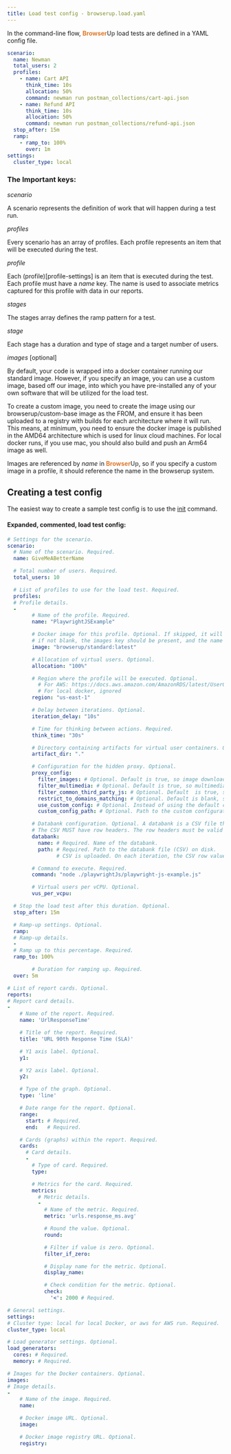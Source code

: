 ```yaml
---
title: Load test config - browserup.load.yaml
---
```


In the command-line flow, <span style="font-weight: bold; color: #de792b;">Browser</span><span style="font-weight: bold; color: #6e6e6e;">Up</span> load tests are defined in a YAML config file.

```yaml
scenario:
  name: Newman
  total_users: 2
  profiles:
    - name: Cart API
      think_time: 10s
      allocation: 50%
      command: newman run postman_collections/cart-api.json
    - name: Refund API
      think_time: 10s
      allocation: 50%
      command: newman run postman_collections/refund-api.json
  stop_after: 15m
  ramp:
    - ramp_to: 100%
      over: 1m
settings:
  cluster_type: local
```

### The Important keys:

*scenario*

  A scenario represents the definition of work that will happen during a test run.

*profiles*

Every scenario has an array of profiles. Each profile represents an item that will be executed during the test.

*profile*

Each (profile)[profile-settings] is an item that is executed during the test. Each profile must have a *name* key.
The name is used to associate metrics captured for this profile with data in our reports.

*stages*

The stages array defines the ramp pattern for a test.

*stage*

Each stage has a duration and type of stage and a target number of users.

*images*  [optional]

By default, your code is wrapped into a docker container running our standard image.
However, if you specify an image, you can use a custom image, based off our image, into which
you have pre-installed any of your own software that will be utilized for the load test.

To create a custom image, you need to create the image using our browserup/custom-base image as the FROM,
and ensure it has been uploaded to a registry with builds for each architecture where it will run.
This means, at minimum, you need to ensure the docker image is published in the AMD64 architecture
which is used for linux cloud machines. For local docker runs, if you use mac, you should also build
and push an Arm64 image as well.

Images are referenced by *name* in <span style="font-weight: bold; color: #de792b;">Browser</span><span style="font-weight: bold; color: #6e6e6e;">Up</span>, so if you specify a custom image in a profile, it should
reference the name in the browserup system.


## Creating a test config

The easiest way to create a sample test config is to use the [init](/en/load/commands/init.html) command.


#### Expanded, commented, load test config:

```yaml
# Settings for the scenario.
scenario:
  # Name of the scenario. Required.
  name: GiveMeABetterName

  # Total number of users. Required.
  total_users: 10

  # List of profiles to use for the load test. Required.
  profiles:
  # Profile details.
  -
        # Name of the profile. Required.
        name: "PlaywrightJSExample"

        # Docker image for this profile. Optional. If skipped, it will use the browserup/standard image.
        # if not blank, the images key should be present, and the name of the image should be present in the images key.
        image: "browserup/standard:latest"

        # Allocation of virtual users. Optional.
        allocation: "100%"

        # Region where the profile will be executed. Optional.
          # For AWS: https://docs.aws.amazon.com/AmazonRDS/latest/UserGuide/Concepts.RegionsAndAvailabilityZones.html
          # For local docker, ignored
        region: "us-east-1"

        # Delay between iterations. Optional.
        iteration_delay: "10s"

        # Time for thinking between actions. Required.
        think_time: "30s"

        # Directory containing artifacts for virtual user containers. Optional.
        artifact_dir: "."

        # Configuration for the hidden proxy. Optional.
        proxy_config:
          filter_images: # Optional. Default is true, so image downloads will be skipped.
          filter_multimedia: # Optional. Default is true, so multimedia downloads will be skipped.
          filter_common_third_party_js: # Optional. Default  is true, so common third-party JS, like google analytics will be skipped.
          restrict_to_domains_matching: # Optional. Default is blank, so all domains are allowed.
          use_custom_config: # Optional. Instead of using the default configuration, use a custom configuration.
          custom_config_path: # Optional. Path to the custom configuration file. (required if use_custom_config is true)

        # Databank configuration. Optional. A databank is a CSV file that is uploaded to the container and published as ENV variables.
        # The CSV MUST have row headers. The row headers must be valid ENV variable names.
        databank:
          name: # Required. Name of the databank.
          path: # Required. Path to the databank file (CSV) on disk.
                # CSV is uploaded. On each iteration, the CSV row values are published to the container as ENV variables.

        # Command to execute. Required.
        command: "node ./playwrightJs/playwright-js-example.js"

        # Virtual users per vCPU. Optional.
        vus_per_vcpu:

  # Stop the load test after this duration. Optional.
  stop_after: 15m

  # Ramp-up settings. Optional.
  ramp:
  # Ramp-up details.
  -
  # Ramp up to this percentage. Required.
  ramp_to: 100%

        # Duration for ramping up. Required.
  over: 5m

# List of report cards. Optional.
reports:
# Report card details.
-
    # Name of the report. Required.
    name: 'UrlResponseTime'

    # Title of the report. Required.
    title: 'URL 90th Response Time (SLA)'

    # Y1 axis label. Optional.
    y1:

    # Y2 axis label. Optional.
    y2:

    # Type of the graph. Optional.
    type: 'line'

    # Date range for the report. Optional.
    range:
      start: # Required.
      end:   # Required.

    # Cards (graphs) within the report. Required.
    cards:
      # Card details.
      -
        # Type of card. Required.
        type:

        # Metrics for the card. Required.
        metrics:
          # Metric details.
          -
            # Name of the metric. Required.
            metric: 'urls.response_ms.avg'

            # Round the value. Optional.
            round:

            # Filter if value is zero. Optional.
            filter_if_zero:

            # Display name for the metric. Optional.
            display_name:

            # Check condition for the metric. Optional.
            check:
              '<': 2000 # Required.

# General settings.
settings:
# Cluster type: local for local Docker, or aws for AWS run. Required.
cluster_type: local

# Load generator settings. Optional.
load_generators:
  cores: # Required.
  memory: # Required.

# Images for the Docker containers. Optional.
images:
# Image details.
-
    # Name of the image. Required.
    name:

    # Docker image URL. Optional.
    image:

    # Docker image registry URL. Optional.
    registry:
```
